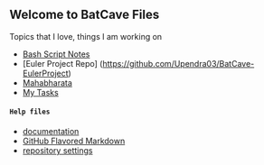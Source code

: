 ## Welcome to BatCave Files

Topics that I love, things I am working on

- [Bash Script Notes](/BashScriptNotes)
- [Euler Project Repo] (https://github.com/Upendra03/BatCave-EulerProject)
- [Mahabharata](/Mahabharata.html)
- [My Tasks](/MyTasks.md)

#### `Help files`
- [documentation](https://docs.github.com/categories/github-pages-basics/)
- [GitHub Flavored Markdown](https://guides.github.com/features/mastering-markdown/)
- [repository settings](https://github.com/Upendra03/Upendra03.github.io/settings)


